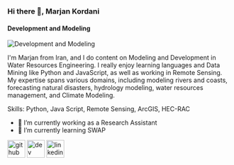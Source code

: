 ### Hi there 👋, Marjan Kordani
#### Development and Modeling
![Development and Modeling](https://pbs.twimg.com/profile_banners/1752437236480495616/1706648664/1080x360)

I'm Marjan from Iran, and I do content on Modeling and Development in Water Resources Engineering. I really enjoy learning languages and Data Mining like Python and JavaScript, as well as working in Remote Sensing. My expertise spans various domains, including modeling rivers and coasts, forecasting natural disasters, hydrology modeling, water resources management, and Climate Modeling.

Skills: Python, Java Script, Remote Sensing, ArcGIS, HEC-RAC

- 🔭 I’m currently working as a Research Assistant 
- 🌱 I’m currently learning SWAP 


[<img src='https://cdn.jsdelivr.net/npm/simple-icons@3.0.1/icons/github.svg' alt='github' height='40'>](https://github.com/marjankordani)  [<img src='https://cdn.jsdelivr.net/npm/simple-icons@3.0.1/icons/dev-dot-to.svg' alt='dev' height='40'>](https://dev.to/marjankordani)  [<img src='https://cdn.jsdelivr.net/npm/simple-icons@3.0.1/icons/linkedin.svg' alt='linkedin' height='40'>](https://www.linkedin.com/in/www.linkedin.com/in/marjan-kordani/)  








